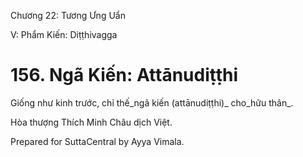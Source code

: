  

Chương 22: Tương Ưng Uẩn

V: Phẩm Kiến: Diṭṭhivagga

# 156\. Ngã Kiến: Attānudiṭṭhi

Giống như kinh trước, chỉ thế_ngã kiến (attānudiṭṭhi)_ cho_hữu thân_.

Hòa thượng Thích Minh Châu dịch Việt.

Prepared for SuttaCentral by Ayya Vimala.